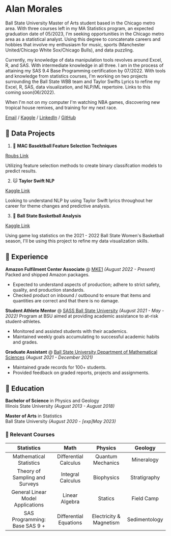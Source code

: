 
# Alan Morales


Ball State University Master of Arts student based in the Chicago metro area. With three courses left in my MA Statistics program, an expected graduation date of 05/2023, I'm seeking opportunities in the Chicago metro area as a statistical analyst. Using this degree to concatenate careers and hobbies that involve my enthusiasm for music, sports (Manchester United/Chicago White Sox/Chicago Bulls), and data puzzling. 

Currently, my knowledge of data manipulation tools revolves around Excel, R, and SAS. With intermediate knowledge in all three. I am in the process of attaining my SAS 9.4 Base Programming certification by 07/2022. With tools and knowledge from statistics courses, I'm working on two projects surrounding the Ball State WBB team and Taylor Swifts Lyrics to refine my Excel, R, SAS, data visualization, and NLP/ML repertoire. Links to this coming soon(06/2022).

When I'm not on my computer I'm watching NBA games, discovering new tropical house remixes, and training for my next race.


[Email](mailto:atsmoral13@protonmail.ch) / [Kaggle](https://www.kaggle.com/alanmorales) / [LinkedIn](www.linkedin.com/in/amorales13
) / [GitHub](https://github.com/aswift13)

## 📘 Data Projects

1. 🏀 **MAC Basektball Feature Selection Techniques**

 [Rpubs Link](https://rpubs.com/Dresden2013/1035432)

Utilizing feature selection methods to create binary classifcation models to predict results. 

2. 🐱 **Taylor Swift NLP** 

 [Kaggle Link](https://www.kaggle.com/code/alanmorales/taylor-swift-lyric-eda)

Looking to understand NLP by using Taylor Swift lyrics throughout her career for theme changes and predictive analysis. 

 3. 🏀 **Ball State Basketball Analysis**

 [Kaggle Link](https://www.kaggle.com/alanmorales/bsu-wbb-21-22)

Using game log statistics on the 2021 - 2022 Ball State Women's Basketball season, I'll be using this project to refine my data visualization skills.

## 💼  Experience


**Amazon Fulfilment Center Associate** @ [MKE1](https://hiring.amazon.com/locations/kenosha-jobs#/) _(August 2022 - Present)_
Packed and shipped Amazon packages.

- Expected to understand aspects of production; adhere to strict safety, quality, and production standards.
- Checked product on inbound / outbound to ensure that items and quantities are correct and that there is no damage.  


**Student Athlete Mentor** @ [SASS Ball State University](https://www.bsu.edu/about/administrativeoffices/sass) _(August 2021 - May - 2022)_
Program at BSU aimed at providing academic assistance to at-risk student-athletes.

- Monitored and assisted students with their academics.
- Maintained weekly goals accumulating to successful academic habits and grades.  


**Graduate Assistant** @ [Ball State University Department of Mathematical Sciences](https://www.bsu.edu/academics/collegesanddepartments/math) _(August 2021 - December 2021)_

- Maintained grade records for 100+ students.
- Provided feedback on graded reports, projects and assignments. 


## 🏫 Education

 **Bachelor of Science** in Physics and Geology  
 Illinois State University _(August 2013 - August 2018)_

 **Master of Arts** in Statistics  
 Ball State University _(August 2020 - [exp]May 2023)_ 

### 📝 Relevant Courses


| Statistics | Math | Physics | Geology |
| :---: | :---: |     :---:      |:---:|
|Mathematical Statistics| Differential Calculus   | Quantum Mechanics     | Mineralogy    |
|Theory of Sampling and Surveys| Integral Calculus     | Biophysics       | Stratigraphy      |
|General Linear Model Applications|  Linear Algebra   | Statics     | Field Camp    |
|SAS Programming: Base SAS 9	+| Differential Equations     | Electricity & Magnetism       | Sedimentology      |

